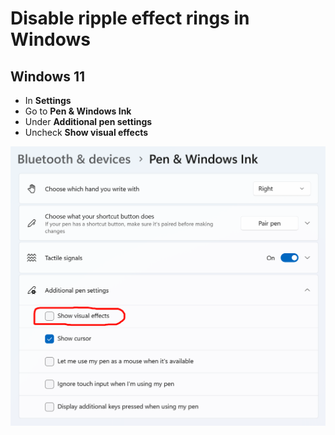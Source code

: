 # Disable ripple effect rings in Windows

## Windows 11

* In **Settings**
* Go to **Pen & Windows Ink**
* Under **Additional pen settings**
* Uncheck **Show visual effects**

![](<../../../.gitbook/assets/image (273).png>)









